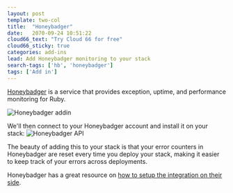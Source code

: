 ```yaml
---
layout: post
template: two-col
title:  "Honeybadger"
date:   2070-09-24 10:51:22
cloud66_text: "Try Cloud 66 for free"
cloud66_sticky: true
categories: add-ins
lead: Add Honeybadger monitoring to your stack
search-tags: ['hb', 'honeybadger']
tags: ['Add in']
---
```


[Honeybadger](https://www.honeybadger.io/) is a service that provides exception, uptime, and performance monitoring for Ruby.

![Honeybadger addin](http://cdn.cloud66.com/images/help/addin_hb.png)

We'll then connect to your Honeybadger account and install it on your stack:
![Honeybadger API](http://cdn.cloud66.com/images/help/addin_example_honeybadger.png)

The beauty of adding this to your stack is that your error counters in Honeybadger are reset every time you deploy your stack, making it easier to keep
track of your errors across deployments.

Honeybadger has a great resource on [how to setup the integration on their side](http://docs.honeybadger.io/article/174-how-to-get-setup-with-cloud-66-and-honeybadger).